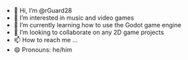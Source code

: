 - 👋 Hi, I’m @rGuard28
- 👀 I’m interested in music and video games
- 🌱 I’m currently learning how to use the Godot game engine
- 💞️ I’m looking to collaborate on any 2D game projects
- 📫 How to reach me ...
- 😄 Pronouns: he/him
<!-- - ⚡ Fun fact: ... -->

<!---
rGuard28/rGuard28 is a ✨ special ✨ repository because its `README.md` (this file) appears on your GitHub profile.
You can click the Preview link to take a look at your changes.
--->
